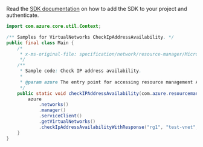 Read the [SDK documentation](https://github.com/Azure/azure-sdk-for-java/blob/azure-resourcemanager_2.14.0/sdk/resourcemanager/azure-resourcemanager/README.md) on how to add the SDK to your project and authenticate.

```java
import com.azure.core.util.Context;

/** Samples for VirtualNetworks CheckIpAddressAvailability. */
public final class Main {
    /*
     * x-ms-original-file: specification/network/resource-manager/Microsoft.Network/stable/2021-05-01/examples/VirtualNetworkCheckIPAddressAvailability.json
     */
    /**
     * Sample code: Check IP address availability.
     *
     * @param azure The entry point for accessing resource management APIs in Azure.
     */
    public static void checkIPAddressAvailability(com.azure.resourcemanager.AzureResourceManager azure) {
        azure
            .networks()
            .manager()
            .serviceClient()
            .getVirtualNetworks()
            .checkIpAddressAvailabilityWithResponse("rg1", "test-vnet", "10.0.1.4", Context.NONE);
    }
}
```
